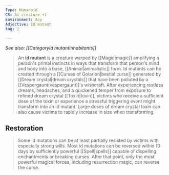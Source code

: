```yaml
---
Type: Humanoid
CR: As creature +1
Environment: Any
Adjective: Id mutant
tag: 👹

---
```


*See also: [[CategoryId mutantInhabitants]]*
> An **id mutant** is a creature warped by [[Magic|magic]] amplifying a person's primal instincts in ways that transform that person's mind and body into a base, [[Animal|animalistic]] form.
> Id mutants can be created through a [[Curses of Golarion|bestial curse]] generated by [[Dream crystal|dream crystals]] that have been polluted by a [[Vespergaunt|vespergaunt]]'s wishcraft. After experiencing restless dreams, headaches, and a quickened temper from exposure to refined dream crystal [[Toxin|toxin]], victims who receive a sufficient dose of the toxin or experience a stressful triggering event might transform into an id mutant.
> Large doses of dream crystal toxin can also cause victims to rapidly increase in size when transforming.


## Restoration

> Some id mutations can be at least partially resisted by victims with especially strong wills.
> Most id mutations can be reversed within 10 days by sufficiently powerful [[Spell|spells]] capable of dispelling enchantments or breaking curses. After that point, only the most powerful magical forces, including resurrection magic, can reverse the curse.








